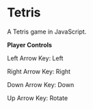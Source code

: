 # Tetris
A Tetris game in JavaScript.

<b>Player Controls</b>

Left Arrow Key: Left

Right Arrow Key: Right

Down Arrow Key: Down

Up Arrow Key: Rotate
